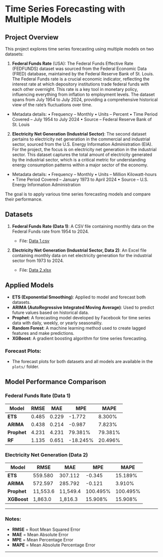 # Time Series Forecasting with Multiple Models

## Project Overview
This project explores time series forecasting using multiple models on two datasets:

1. **Federal Funds Rate** (USA): The Federal Funds Effective Rate (FEDFUNDS) dataset was sourced from the Federal Economic Data (FRED) database, maintained by the Federal Reserve Bank of St. Louis. The Federal Funds rate is a crucial economic indicator, reflecting the interest rate at which depository institutions trade federal funds with each other overnight. This rate is a key tool in monetary policy, influencing everything from inflation to employment levels. The dataset spans from July 1954 to July 2024, providing a comprehensive historical view of the rate’s fluctuations over time.
- Metadata details: 
•	Frequency – Monthly
•	Units – Percent
•	Time Period Covered – July 1954 to July 2024
•	Source – Federal Reserve Bank of St. Louis

2. **Electricity Net Generation (Industrial Sector)**: The second dataset pertains to electricity net generation in the commercial and industrial sector, sourced from the U.S. Energy Information Administration (EIA). For the project, the focus is on electricity net generation in the industrial sector. This dataset captures the total amount of electricity generated by the industrial sector, which is a critical metric for understanding energy consumption patterns within a major sector of the economy.
- Metadata details:
•	Frequency – Monthly
•	Units – Million Kilowatt-hours
•	Time Period Covered – January 1973 to April 2024
•	Source – U.S. Energy Information Administration

The goal is to apply various time series forecasting models and compare their performance.

## Datasets
1. **Federal Funds Rate (Data 1)**: A CSV file containing monthly data on the Federal Funds rate from 1954 to 2024.
   - File: [Data 1.csv](Data_1.csv)

2. **Electricity Net Generation (Industrial Sector, Data 2)**: An Excel file containing monthly data on net electricity generation for the industrial sector from 1973 to 2024.
   - File: [Data 2.xlsx](Data_2.xlsx)

## Applied Models
- **ETS (Exponential Smoothing)**: Applied to model and forecast both datasets.
- **ARIMA (AutoRegressive Integrated Moving Average)**: Used to predict future values based on historical data.
- **Prophet**: A forecasting model developed by Facebook for time series data with daily, weekly, or yearly seasonality.
- **Random Forest**: A machine learning method used to create lagged features and make predictions.
- **XGBoost**: A gradient boosting algorithm for time series forecasting.

### Forecast Plots:
- The forecast plots for both datasets and all models are available in the `plots/` folder.

## Model Performance Comparison

### Federal Funds Rate (Data 1)

| Model       | RMSE    | MAE     | MPE      | MAPE    |
|-------------|---------|---------|----------|---------|
| **ETS**     | 0.485   | 0.229   | -1.772   | 8.300%  |
| **ARIMA**   | 0.438   | 0.214   | -0.987   | 7.823%  |
| **Prophet** | 4.231   | 4.231   | 79.381%  | 79.381% |
| **RF**      | 1.135   | 0.651   | -18.245% | 20.496% |

### Electricity Net Generation (Data 2)

| Model       | RMSE     | MAE     | MPE      | MAPE    |
|-------------|----------|---------|----------|---------|
| **ETS**     | 559.580  | 307.112 | -0.345   | 15.189% |
| **ARIMA**   | 572.597  | 285.792 | -0.121   | 3.910%  |
| **Prophet** | 11,553.6 | 11,549.4| 100.495% | 100.495%|
| **XGBoost** | 1,863.0  | 1,816.3 | 15.908%  | 15.908% |

---

### Notes:
- **RMSE** = Root Mean Squared Error
- **MAE** = Mean Absolute Error
- **MPE** = Mean Percentage Error
- **MAPE** = Mean Absolute Percentage Error

---
